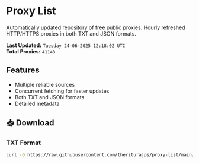 # Proxy List

Automatically updated repository of free public proxies. Hourly refreshed HTTP/HTTPS proxies in both TXT and JSON formats.

**Last Updated:** `Tuesday 24-06-2025 12:18:02 UTC`  
**Total Proxies:** `41143`

## Features
- Multiple reliable sources
- Concurrent fetching for faster updates
- Both TXT and JSON formats
- Detailed metadata

## 📥 Download

### TXT Format
```bash
curl -O https://raw.githubusercontent.com/theriturajps/proxy-list/main/proxies.txt